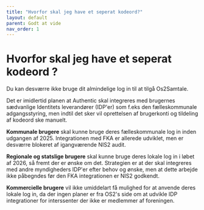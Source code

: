 ```yaml
---
title: "Hvorfor skal jeg have et seperat kodeord?"
layout: default
parent: Godt at vide
nav_order: 1
---
```


# **Hvorfor skal jeg have et seperat kodeord ?**

Du kan desværre ikke bruge dit almindelige log in til at tilgå Os2Samtale.

Det er imidlertid planen at Authentic skal integreres med brugernes sædvanlige Identitets leverandører (IDP'er) som f.eks den fælleskommunale adgangsstyring,  men indtil det sker vil oprettelsen af brugerkonti og tildeling af kodeord ske manuelt. 

**Kommunale brugere** skal kunne bruge deres fælleskommunale log in inden udgangen af 2025. Integrationen med FKA er allerede udviklet, men er desværre blokeret af igangværende NIS2 audit.

**Regionale og statslige brugere** skal kunne bruge deres lokale log in i løbet af 2026, så fremt der er ønske om det. Strategien er at der skal integreres med andre myndigheders IDP'er efter behov og ønske, men at dette arbejde ikke påbegndes før den FKA integrationen er NIS2 godkendt.

**Kommercielle brugere** vil ikke umiddelart få mulighed for at anvende deres lokale log in, da der ingen planer er fra OS2's side om at udvikle IDP integrationer for interssenter der ikke er medlemmer af foreningen. 